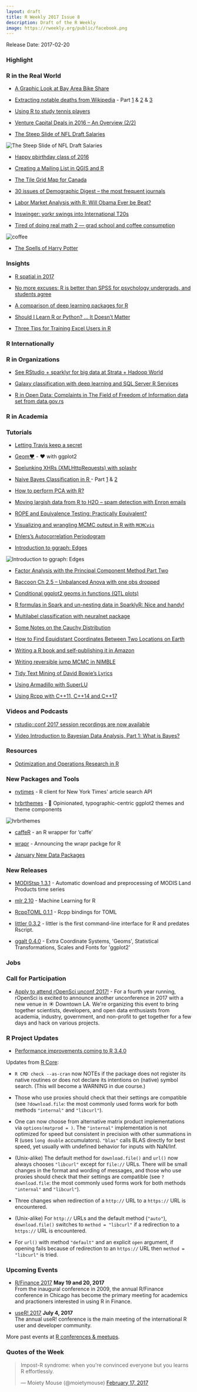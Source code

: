 ```yaml
---
layout: draft
title: R Weekly 2017 Issue 8
description: Draft of the R Weekly
image: https://rweekly.org/public/facebook.png
---
```


Release Date: 2017-02-20

### Highlight




### R in the Real World


+ [A Graphic Look at Bay Area Bike Share](http://blog.nycdatascience.com/student-works/r-shiny/graphic-look-bay-area-bike-share/)

+ [Extracting notable deaths from Wikipedia](http://masalmon.github.io/2017/02/12/wikideaths3_scraping/) - Part [1](http://masalmon.github.io/2017/02/12/wikideaths3_scraping/) & [2](http://masalmon.github.io/2017/02/12/wikideaths2_population/) & [3](http://masalmon.github.io/2017/02/12/wikideaths1_ts/)

+ [Using R to study tennis players](http://msperlin.github.io/2017-02-13-R-and-Tennis-Players/)

+ [Venture Capital Deals in 2016 – An Overview (2/2)](http://r-blog.salvaggio.net/?p=443)

+ [The Steep Slide of NFL Draft Salaries](http://jessepiburn.com/2017/02/the-steep-slide-of-nfl-draft-salaries/)

![The Steep Slide of NFL Draft Salaries](https://i2.wp.com/jessepiburn.com/wp-content/uploads/2017/02/rookie-salaries.png?w=900)

+ [Happy pbirthday class of 2016](http://staff.math.su.se/hoehle/blog/2017/02/13/bday.html)

+ [Creating a Mailing List in QGIS and R](https://realdataweb.wordpress.com/2017/02/15/creating-a-mailing-list-in-qgis-and-r/)


+ [The Tile Grid Map for Canada](http://www.maxhumber.com/2017/02/15/tile_canada.html)

+ [30 issues of Demographic Digest – the most frequent journals](https://ikashnitsky.github.io/2017/dd-journals-frequency/)

+ [Labor Market Analysis with R: Will Obama Ever be Beat?](https://www.datascienceriot.com/labor-market-analysis-with-r-will-obama-ever-be-beat/kris/)


+ [Inswinger: yorkr swings into International T20s](https://gigadom.wordpress.com/2017/02/14/inswinger-yorkr-swings-into-international-t20s/)

+ [Tired of doing real math 2 &mdash; grad school and coffee consumption](http://www.alexejgossmann.com/grad-school-and-coffee/)

![coffee](https://cdn.rawgit.com/rweekly/image/6b607e60/2017-2-20/coffee2.png)

+ [The Spells of Harry Potter](http://www.austinwehrwein.com/data-visualization/the-spells-of-harry-potter/)

### Insights

+ [R spatial in 2017](https://mdsumner.github.io/2017/01/10/spatial-r-2017.html)

+ [No more excuses: R is better than SPSS for psychology undergrads, and students agree](https://datahowler.wordpress.com/2016/09/10/no-more-excuses-r-is-better-than-spss-for-psychology-undergrads-and-students-agree/)

+ [A comparison of deep learning packages for R](http://blog.revolutionanalytics.com/2017/02/deep-learning-in-r.html)

+ [Should I Learn R or Python? … It Doesn’t Matter](https://www.stoltzmaniac.com/should-i-learn-r-or-python-it-doesnt-matter/)

+ [Three Tips for Training Excel Users in R](https://www.rstudio.com/rviews/2017/02/10/three-tips-for-training-excel-users-in-r/)

### R Internationally



### R in Organizations

+ [See RStudio + sparklyr for big data at Strata + Hadoop World](https://blog.rstudio.org/2017/02/13/see-rstudio-sparklyr-for-big-data-at-strata-hadoop-world/)

+ [Galaxy classification with deep learning and SQL Server R Services](http://blog.revolutionanalytics.com/2017/02/sql-server-galaxy.html)

+ [R in Open Data: Complaints in The Field of Freedom of Information data set from data.gov.rs](http://www.exactness.net/post/157147338755)


### R in Academia


### Tutorials

+ [Letting Travis keep a secret](http://dirk.eddelbuettel.com/blog/2017/02/12#letting_travis_keep_a_secret)

+ [Geom❤️](https://rud.is/b/2017/02/14/geom%E2%9D%A4%EF%B8%8F/) - ❤️ with ggplot2

+ [Spelunking XHRs (XMLHttpRequests) with splashr](https://rud.is/b/2017/02/14/spelunking-xhrs-xmlhttprequests-with-splashr/)

+ [Naive Bayes Classification in R ](https://sw23993.wordpress.com/2017/02/17/naive-bayes-classification-in-r-part-1/) - Part [1](https://sw23993.wordpress.com/2017/02/17/naive-bayes-classification-in-r-part-1/) & [2](https://sw23993.wordpress.com/2017/02/17/naive-bayes-classification-in-r-part-2/)

+ [How to perform PCA with R?](https://francoishusson.wordpress.com/2017/02/17/how-to-perform-pca-with-r/)

+ [Moving largish data from R to H2O – spam detection with Enron emails](http://ellisp.github.io/blog/2017/02/18/svmlite)

+ [ROPE and Equivalence Testing: Practically Equivalent?](http://daniellakens.blogspot.com/2017/02/rope-and-equivalence-testing.html)

+ [Visualizing and wrangling MCMC output in R with `MCMCvis`](https://lynchlab.com/2017/02/10/visualizing-and-wrangling-mcmc-output-in-r-with-mcmcvis/)

+ [Ehlers’s Autocorrelation Periodogram](https://quantstrattrader.wordpress.com/2017/02/15/ehlerss-autocorrelation-periodogram/)

+ [Introduction to ggraph: Edges](http://www.data-imaginist.com/2017/ggraph-introduction-edges/)

![Introduction to ggraph: Edges](https://cdn.rawgit.com/thomasp85/thomasp85.github.io/df8a77ca/assets/images/2017-02-16-ggraph-introduction-edges/unnamed-chunk-21-1.png)

+ [Factor Analysis with the Principal Component Method Part Two](http://www.aaronschlegel.com/factor-analysis-principal-component-method-part-two/)

+ [Raccoon Ch 2.5 – Unbalanced Anova with one obs dropped](http://www.quantide.com/raccoon-ch-2-5-unbalanced-anova-one-obs-dropped/)


+ [Conditional ggplot2 geoms in functions (QTL plots)](https://shiring.github.io/ggplot2/2017/02/12/qtl_plots)

+ [R formulas in Spark and un-nesting data in SparklyR: Nice and handy!](https://longhowlam.wordpress.com/2017/02/15/r-formulas-in-spark-and-un-nesting-data-in-sparklyr-nice-and-handy/)

+ [Multilabel classification with neuralnet package](http://www.quantide.com/multilabel-classification-neuralnet-package/)

+ [Some Notes on the Cauchy Distribution](https://www.rstudio.com/rviews/2017/02/15/some-notes-on-the-cauchy-distribution/)


+ [How to Find Equidistant Coordinates Between Two Locations on Earth](https://fronkonstin.com/2017/02/13/how-to-find-equidistant-coordinates-between-two-locations-on-earth/)

+ [Writing a R book and self-publishing it in Amazon](http://msperlin.github.io/2017-02-16-Writing-a-book/)


+ [Writing reversible jump MCMC in NIMBLE](https://r-nimble.org/writing-reversible-jump-mcmc-in-nimble) 

+ [Tidy Text Mining of David Bowie’s Lyrics](http://www.mango-solutions.com/wp/2017/02/tidy-text-mining-of-david-bowies-lyrics/)

+ [Using Armadillo with SuperLU](http://gallery.rcpp.org/articles/armadillo-with-superlu/)

+ [Using Rcpp with C++11, C++14 and C++17](http://gallery.rcpp.org/articles/Rcpp-and-C++11-C++14-C++17/)


### Videos and Podcasts

+ [rstudio::conf 2017 session recordings are now available](https://blog.rstudio.org/2017/02/15/rstudioconf-2017-session-recordings-are-now-available/)

+ [Video Introduction to Bayesian Data Analysis, Part 1: What is Bayes?](http://www.sumsar.net/blog/2017/02/introduction-to-bayesian-data-analysis-part-one/)


### Resources

+ [Optimization and Operations Research in R](http://www.rblog.uni-freiburg.de/2017/02/17/optimization-and-operations-research-in-r/)


### New Packages and Tools

+ [nytimes](https://github.com/mkearney/nytimes) - R client for New York Times' article search API

+ [hrbrthemes](https://github.com/hrbrmstr/hrbrthemes) -  🔏 Opinionated, typographic-centric ggplot2 themes and theme components

![hrbrthemes](https://cdn.rawgit.com/hrbrmstr/hrbrthemes/f51628b4/README_figs/README-unnamed-chunk-9-1.png)

+ [caffeR](http://www.rblog.uni-freiburg.de/2017/02/11/caffer-an-r-wrapper-for-caffe/) - an R wrapper for ‘caffe’

+ [wrapr](http://www.win-vector.com/blog/2017/02/announcing-the-wrapr-packge-for-r/) - Announcing the wrapr packge for R

+ [January New Data Packages](https://www.rstudio.com/rviews/2017/02/17/january-new-data-packages/)

### New Releases

+ [MODIStsp 1.3.1](http://lbusettspatialr.blogspot.com/2017/02/modistsp-v131-released.html) - Automatic download and preprocessing of MODIS Land Products time series

+ [mlr 2.10](https://mlr-org.github.io/mlr-210/) - Machine Learning for R

+ [RcppTOML 0.1.1](http://dirk.eddelbuettel.com/blog/2017/02/13#rcpptoml_0.1.1) - Rcpp bindings for TOML

+ [littler 0.3.2](http://dirk.eddelbuettel.com/blog/2017/02/16#littler-0.3.2) - littler is the first command-line interface for R and predates Rscript.

+ [ggalt 0.4.0](https://rud.is/b/2017/02/15/ggalt-0-4-0-now-on-cran/) - Extra Coordinate Systems, 'Geoms', Statistical Transformations, Scales and Fonts for 'ggplot2'

### Jobs



### Call for Participation

+ [Apply to attend rOpenSci unconf 2017!](https://ropensci.org/blog/blog/2017/02/02/unconf2017) - For a fourth year running, rOpenSci is excited to announce another unconference in 2017 with a new venue in ☀ Downtown LA. We're organizing this event to bring together scientists, developers, and open data enthusiasts from academia, industry, government, and non-profit to get together for a few days and hack on various projects. 

### R Project Updates

+ [Performance improvements coming to R 3.4.0](http://blog.revolutionanalytics.com/2017/02/preview-r-340.html)

Updates from [R Core](http://developer.r-project.org/blosxom.cgi/R-devel/NEWS):

+ `R CMD check --as-cran` now NOTEs if the package does not register its native routines or does not declare its intentions on (native) symbol search. (This will become a WARNING in due course.) 

+  Those who use proxies should check that their settings are compatible (see `?download.file`: the most commonly used forms work for both methods `"internal"` and `"libcurl"`). 

+ One can now choose from alternative matrix product implementations via `options(matprod = )`. The `"internal"` implementation is not optimized for speed but consistent in precision with other summations in R (uses `long double` accumulators). `"blas"` calls BLAS directly for best speed, yet usually with undefined behavior for inputs with NaN/Inf. 

+ (Unix-alike) The default method for `download.file()` and `url()` now always chooses `"libcurl"` except for `file://` URLs. There will be small changes in the format and wording of messages, and those who use proxies should check that their settings are compatible (see `?download.file`: the most commonly used forms work for both methods `"internal"` and `"libcurl"`). 

+ Three changes when redirection of a `http://` URL to a `https://` URL is encountered.

+ (Unix-alike) For `http://` URLs and the default method (`"auto"`), `download.file()` switches to `method = "libcurl"` if a redirection to a `https://` URL is encountered.

+ For `url()` with method `"default"` and an explicit `open` argument, if opening fails because of redirection to an `https://` URL then `method = "libcurl"` is tried.


### Upcoming Events

+ [R/Finance 2017](http://www.rinfinance.com/) **May 19 and 20, 2017**  <br />
From the inaugural conference in 2009, the annual R/Finance conference in Chicago has become the primary meeting for academics and practioners interested in using R in Finance. 

+ [useR! 2017](http://user2017.brussels/) **July 4, 2017** <br />
The annual useR! conference is the main meeting of the international R user and developer community.

More past events at [R conferences & meetups](https://conf.rweekly.org).

### Quotes of the Week

<blockquote class="twitter-tweet" data-lang="en"><p lang="en" dir="ltr">Impost-R syndrome: when you&#39;re convinced everyone but you learns R effortlessly.</p>&mdash; Moiety Mouse (@moietymouse) <a href="https://twitter.com/moietymouse/status/832688263529893888">February 17, 2017</a></blockquote>
